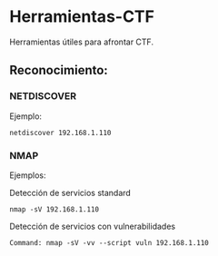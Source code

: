 # Herramientas-CTF
Herramientas útiles para afrontar CTF.

## Reconocimiento:
### NETDISCOVER
Ejemplo:
```
netdiscover 192.168.1.110
```
### NMAP
Ejemplos:

Detección de servicios standard
```
nmap -sV 192.168.1.110
```
Detección de servicios con vulnerabilidades
```
Command: nmap -sV -vv --script vuln 192.168.1.110
```
